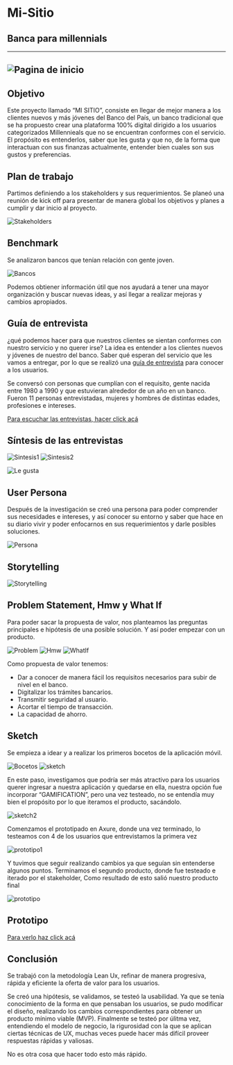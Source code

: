 # Mi-Sitio
## Banca para millennials
---
![Pagina de inicio](https://macaraos.github.io/Mi-Sitio/img/misitio.PNG)
---

## Objetivo

Este proyecto llamado “MI SITIO”, consiste en llegar de mejor manera a los clientes nuevos y más jóvenes del Banco del País, un banco tradicional que se ha propuesto crear una plataforma 100% digital dirigido a los usuarios categorizados Millennieals que no se encuentran conformes con el servicio. El propósito es entenderlos, saber que les gusta y que no, de la forma que interactuan con sus finanzas actualmente, entender bien cuales son sus gustos y preferencias.

## Plan de trabajo

Partimos definiendo a los stakeholders y sus requerimientos. Se planeó una reunión de kick off para presentar de manera global los objetivos y planes a cumplir y dar inicio al proyecto.

![Stakeholders](https://macaraos.github.io/Mi-Sitio/img/stakeholders.PNG)

## Benchmark

Se analizaron bancos que tenían relación con gente joven.

![Bancos](https://macaraos.github.io/Mi-Sitio/img/competencia.PNG)

Podemos obtiener información útil que nos ayudará a tener una mayor organización y buscar nuevas ideas, y así llegar a realizar mejoras y cambios apropiados.

## Guía de entrevista

¿qué podemos hacer para que nuestros clientes se sientan conformes con nuestro servicio y no querer irse?
La idea es entender a los clientes nuevos y jóvenes de nuestro del banco. Saber qué esperan del servicio que les vamos a entregar, por lo que se realizó una [guía de entrevista](https://docs.google.com/document/d/1Ko37I0_sD0yrQwmJe7utIMYI6uZmhRF3duNoxucbr0s/edit) para conocer a los usuarios.

Se conversó con personas que cumplían con el requisito, gente nacida entre 1980 a 1990 y que estuvieran alrededor de un año en un banco.
Fueron 11 personas entrevistadas, mujeres y hombres de distintas edades, profesiones e intereses.

[Para escuchar las entrevistas, hacer click acá](https://drive.google.com/drive/folders/1uzIWWgg-ljNSJb0xvMtn16ncmfd_HPF4)

## Síntesis de las entrevistas

![Sintesis1](https://macaraos.github.io/Mi-Sitio/img/sintesis1.PNG)
![Sintesis2](https://macaraos.github.io/Mi-Sitio/img/sintesis2.PNG)

![Le gusta](https://macaraos.github.io/Mi-Sitio/img/loquelegusta.PNG)

## User Persona

Después de la investigación se creó una persona para poder comprender sus necesidades e intereses, y así conocer su entorno y saber que hace en su diario vivir y poder enfocarnos en sus requerimientos y darle posibles soluciones.

![Persona](https://macaraos.github.io/Mi-Sitio/img/userpersona.PNG)

## Storytelling

![Storytelling](https://macaraos.github.io/Mi-Sitio/img/storytelling.PNG)

## Problem Statement, Hmw y What If

Para poder sacar la propuesta de valor, nos planteamos las preguntas principales e hipótesis de una posible solución. Y así poder empezar con un producto.

![Problem](https://macaraos.github.io/Mi-Sitio/img/problemstatement.PNG)
![Hmw](https://macaraos.github.io/Mi-Sitio/img/hmw.PNG)
![WhatIf](https://macaraos.github.io/Mi-Sitio/img/whatif.PNG)

Como propuesta de valor tenemos:

- Dar a conocer de manera fácil los requisitos necesarios para subir de nivel en el banco.
- Digitalizar los trámites bancarios.
- Transmitir seguridad al usuario.
- Acortar el tiempo de transacción.
- La capacidad de ahorro.

## Sketch

Se empieza a idear y a realizar los primeros bocetos de la aplicación móvil.

![Bocetos](https://macaraos.github.io/Mi-Sitio/img/bocetos.PNG)
![sketch](https://macaraos.github.io/Mi-Sitio/img/sketch1.PNG)

En este paso, investigamos que podría ser más atractivo para los usuarios querer ingresar a nuestra aplicación y quedarse en ella, nuestra opción fue incorporar “GAMIFICATION”, pero una vez testeado, no se entendía muy bien el propósito por lo que iteramos el producto, sacándolo.

![sketch2](https://macaraos.github.io/Mi-Sitio/img/sketch2.PNG)

Comenzamos el prototipado en Axure, donde una vez terminado, lo testeamos con 4 de los usuarios que entrevistamos la primera vez

![prototipo1](https://macaraos.github.io/Mi-Sitio/img/prototipo1.PNG)

Y tuvimos que seguir realizando cambios ya que seguían sin entenderse algunos puntos.
Terminamos el segundo producto, donde fue testeado e iterado  por el stakeholder, Como resultado de esto salió nuestro producto final

![prototipo](https://macaraos.github.io/Mi-Sitio/img/prototipofinal.PNG)

## Prototipo

[Para verlo haz click acá](https://vp6y89.axshare.com/#c=2)

## Conclusión

Se trabajó con la metodología Lean Ux, refinar de manera progresiva, rápida y eficiente la oferta de valor para los usuarios.

Se creó una hipótesis, se validamos, se testeó la usabilidad. Ya que se tenía conocimiento de la forma en que pensaban los usuarios, se pudo modificar el diseño, realizando los cambios correspondientes para obtener un producto mínimo viable (MVP).
Finalmente se testeó por úlitma vez, entendiendo el modelo de negocio, la rigurosidad con la que se aplican ciertas técnicas de UX, muchas veces puede hacer más difícil proveer respuestas rápidas y valiosas.

No es otra cosa que hacer todo esto más rápido.
